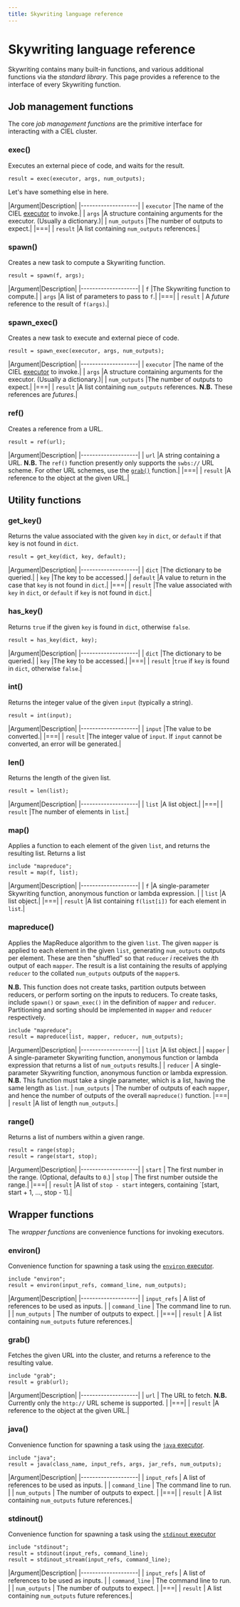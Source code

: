 ```yaml
--- 
title: Skywriting language reference
---
```


Skywriting language reference
=============================

Skywriting contains many built-in functions, and various additional
functions via the *standard library*. This page provides a reference
to the interface of every Skywriting function.

Job management functions
------------------------

The core <em>job management functions</em> are the primitive interface
for interacting with a CIEL cluster.

### exec()

Executes an external piece of code, and waits for the result.

<pre><code class="CodeRay language-c">result = exec(executor, args, num_outputs);</code></pre>

Let's have something else in here.

|Argument|Description|
|--------------------|
| `executor` |The name of the CIEL [executor](../../executors/)  to invoke.|
| `args` |A structure containing arguments for the executor. (Usually a dictionary.)|
| `num_outputs` |The number of outputs to expect.|
|===|
| `result` |A list containing `num_outputs` references.|

### spawn()

Creates a new task to compute a Skywriting function.

<pre><code class="CodeRay language-c">result = spawn(f, args);</code></pre>

|Argument|Description|
|--------------------|
| `f` |The Skywriting function to compute.|
| `args` |A list of parameters to pass to `f`.|
|===|
| `result` | A *future* reference to the result of `f(args)`.|

### spawn_exec()

Creates a new task to execute and external piece of code.

<pre><code class="CodeRay language-c">result = spawn_exec(executor, args, num_outputs);</code></pre>

|Argument|Description|
|--------------------|
| `executor` |The name of the CIEL [executor](../../executors/)  to invoke.|
| `args` |A structure containing arguments for the executor. (Usually a dictionary.)|
| `num_outputs` |The number of outputs to expect.|
|===|
| `result` |A list containing `num_outputs` references. **N.B.** These references are *futures*.|

### ref()

Creates a reference from a URL.

<pre><code class="CodeRay language-c">result = ref(url);</code></pre>

|Argument|Description|
|--------------------|
| `url` |A string containing a URL. **N.B.** The `ref()` function presently only supports the `swbs://` URL scheme. For other URL schemes, use the [`grab()`](#grab) function.|
|===|
| `result` |A reference to the object at the given URL.|

Utility functions
-----------------

### get_key()

Returns the value associated with the given `key` in `dict`, or
`default` if that key is not found in `dict`.

<pre><code class="CodeRay language-c">result = get_key(dict, key, default);</code></pre>

|Argument|Description|
|--------------------|
| `dict` |The dictionary to be queried.|
| `key` |The key to be accessed.|
| `default` |A value to return in the case that `key` is not found in `dict`.|
|===|
| `result` |The value associated with `key` in `dict`, or `default` if `key` is not found in `dict`.|

### has_key()

Returns <code class="language-c">true</code> if the given
<code>key</code> is found in <code>dict</code>, otherwise <code
class="language-c">false</code>.

<pre><code class="CodeRay language-c">result = has_key(dict, key);</code></pre>

|Argument|Description|
|--------------------|
| `dict` |The dictionary to be queried.|
| `key` |The key to be accessed.|
|===|
| `result` |<code class="language-c">true</code> if `key` is found in `dict`, otherwise <code class="language-c">false</code>.|

### int()

Returns the integer value of the given `input` (typically a string).

<pre><code class="CodeRay language-c">result = int(input);</code></pre>

|Argument|Description|
|--------------------|
| `input` |The value to be converted.|
|===|
| `result` |The integer value of `input`. If `input` cannot be converted, an error will be generated.|

### len()

Returns the length of the given list.

<pre><code class="CodeRay language-c">result = len(list);</code></pre>

|Argument|Description|
|--------------------|
| `list` |A list object.|
|===|
| `result` |The number of elements in `list`.|

### map()

Applies a function to each element of the given `list`, and returns
the resulting list.  Returns a list

<pre><code class="CodeRay language-c">include "mapreduce";
result = map(f, list);</code></pre>

|Argument|Description|
|--------------------|
| `f` |A single-parameter Skywriting function, anonymous function or lambda expression. |
| `list` |A list object.|
|===|
| `result` |A list containing `f(list[i])` for each element in `list`.|

### mapreduce()

Applies the MapReduce algorithm to the given `list`. The given
`mapper` is applied to each element in the given `list`, generating
`num_outputs` outputs per element. These are then "shuffled" so that
`reducer` *i* receives the *i*th output of each `mapper`. The result
is a list containing the results of applying `reducer` to the collated
`num_outputs` outputs of the `mapper`s.

**N.B.** This function does not create tasks, partition outputs
between reducers, or perform sorting on the inputs to reducers. To
create tasks, include `spawn()` or `spawn_exec()` in the definition of
`mapper` and `reducer`. Partitioning and sorting should be implemented
in `mapper` and `reducer` respectively.

<pre><code class="CodeRay language-c">include "mapreduce";
result = mapreduce(list, mapper, reducer, num_outputs);</code></pre>

|Argument|Description|
|--------------------|
| `list` |A list object.|
| `mapper` | A single-parameter Skywriting function, anonymous function or lambda expression that returns a list of `num_outputs` results.|
| `reducer` | A single-parameter Skywriting function, anonymous function or lambda expression. **N.B.** This function must take a single parameter, which is a list, having the same length as `list`.
| `num_outputs` | The number of outputs of each `mapper`, and hence the number of outputs of the overall `mapreduce()` function.
|===|
| `result` |A list of length `num_outputs`.|

### range()

Returns a list of numbers within a given range.

<pre><code class="CodeRay language-c">result = range(stop);
result = range(start, stop);</code></pre>

|Argument|Description|
|--------------------|
| `start` | The first number in the range. (Optional, defaults to `0`.)
| `stop` | The first number outside the range.|
|===|
| `result` |A list of `stop - start` integers, containing `[start, start + 1, ..., stop - 1].|

Wrapper functions
-----------------

The *wrapper functions* are convenience functions for invoking executors.

### environ()

Convenience function for spawning a task using the [`environ` executor](../../executors/environ).

<pre><code class="CodeRay language-c">include "environ";
result = environ(input_refs, command_line, num_outputs);</code></pre>

|Argument|Description|
|--------------------|
| `input_refs` | A list of references to be used as inputs. |
| `command_line` | The command line to run. |
| `num_outputs` | The number of outputs to expect. |
|===|
| `result` | A list containing `num_outputs` future references.|

### grab()

Fetches the given URL into the cluster, and returns a reference to the resulting value.

<pre><code class="CodeRay language-c">include "grab";
result = grab(url);</code></pre>

|Argument|Description|
|--------------------|
| `url` | The URL to fetch. **N.B.** Currently only the `http://` URL scheme is supported. |
|===|
| `result` |A reference to the object at the given URL.|

### java()

Convenience function for spawning a task using the [`java` executor](../../executors/java).

<pre><code class="CodeRay language-c">include "java";
result = java(class_name, input_refs, args, jar_refs, num_outputs);</code></pre>

|Argument|Description|
|--------------------|
| `input_refs` | A list of references to be used as inputs. |
| `command_line` | The command line to run. |
| `num_outputs` | The number of outputs to expect. |
|===|
| `result` | A list containing `num_outputs` future references.|

### stdinout()

Convenience function for spawning a task using the [`stdinout` executor](../../executors/stdinout)

<pre><code class="CodeRay language-c">include "stdinout";
result = stdinout(input_refs, command_line);
result = stdinout_stream(input_refs, command_line);</code></pre>

|Argument|Description|
|--------------------|
| `input_refs` | A list of references to be used as inputs. |
| `command_line` | The command line to run. |
| `num_outputs` | The number of outputs to expect. |
|===|
| `result` | A list containing `num_outputs` future references.|